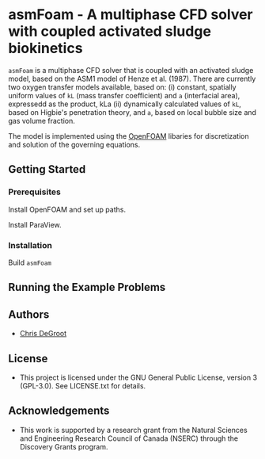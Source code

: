 # asmFoam - A multiphase CFD solver with coupled activated sludge biokinetics

`asmFoam` is a multiphase CFD solver that is coupled with an activated sludge model, based on the ASM1 model of Henze et al. (1987). There are currently two oxygen transfer models available, based on: (i) constant, spatially uniform values of `kL` (mass transfer coefficient) and `a` (interfacial area), expressedd as the product, kLa  (ii) dynamically calculated values of `kL`, based on Higbie's penetration theory, and `a`, based on local bubble size and gas volume fraction.

The model is implemented using the [OpenFOAM](https://openfoam.org) libaries for discretization and solution of the governing equations.

## Getting Started

### Prerequisites

Install OpenFOAM and set up paths.

Install ParaView.

### Installation

Build `asmFoam`

## Running the Example Problems

## Authors

- [Chris DeGroot](http://www.eng.uwo.ca/mechanical/faculty/degroot_c/index.html)

## License

- This project is licensed under the GNU General Public License, version 3 (GPL-3.0). See LICENSE.txt for details.

## Acknowledgements

- This work is supported by a research grant from the Natural Sciences and Engineering Research Council of Canada (NSERC) through the Discovery Grants program.

